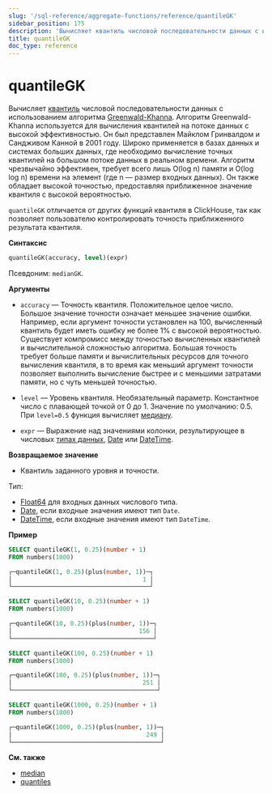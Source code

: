 ```yaml
---
slug: '/sql-reference/aggregate-functions/reference/quantileGK'
sidebar_position: 175
description: 'Вычисляет квантиль числовой последовательности данных с использованием'
title: quantileGK
doc_type: reference
---
```

# quantileGK

Вычисляет [квантиль](https://en.wikipedia.org/wiki/Quantile) числовой последовательности данных с использованием алгоритма [Greenwald-Khanna](http://infolab.stanford.edu/~datar/courses/cs361a/papers/quantiles.pdf). Алгоритм Greenwald-Khanna используется для вычисления квантилей на потоке данных с высокой эффективностью. Он был представлен Майклом Гринвалдом и Сандживом Канной в 2001 году. Широко применяется в базах данных и системах больших данных, где необходимо вычисление точных квантилей на большом потоке данных в реальном времени. Алгоритм чрезвычайно эффективен, требует всего лишь O(log n) памяти и O(log log n) времени на элемент (где n — размер входных данных). Он также обладает высокой точностью, предоставляя приближенное значение квантиля с высокой вероятностью.

`quantileGK` отличается от других функций квантиля в ClickHouse, так как позволяет пользователю контролировать точность приближенного результата квантиля.

**Синтаксис**

```sql
quantileGK(accuracy, level)(expr)
```

Псевдоним: `medianGK`.

**Аргументы**

- `accuracy` — Точность квантиля. Положительное целое число. Большое значение точности означает меньшее значение ошибки. Например, если аргумент точности установлен на 100, вычисленный квантиль будет иметь ошибку не более 1% с высокой вероятностью. Существует компромисс между точностью вычисленных квантилей и вычислительной сложностью алгоритма. Большая точность требует больше памяти и вычислительных ресурсов для точного вычисления квантиля, в то время как меньший аргумент точности позволяет выполнить вычисление быстрее и с меньшими затратами памяти, но с чуть меньшей точностью.

- `level` — Уровень квантиля. Необязательный параметр. Константное число с плавающей точкой от 0 до 1. Значение по умолчанию: 0.5. При `level=0.5` функция вычисляет [медиану](https://en.wikipedia.org/wiki/Median).

- `expr` — Выражение над значениями колонки, результирующее в числовых [типах данных](/sql-reference/data-types), [Date](../../../sql-reference/data-types/date.md) или [DateTime](../../../sql-reference/data-types/datetime.md).

**Возвращаемое значение**

- Квантиль заданного уровня и точности.

Тип:

- [Float64](../../../sql-reference/data-types/float.md) для входных данных числового типа.
- [Date](../../../sql-reference/data-types/date.md), если входные значения имеют тип `Date`.
- [DateTime](../../../sql-reference/data-types/datetime.md), если входные значения имеют тип `DateTime`.

**Пример**

```sql
SELECT quantileGK(1, 0.25)(number + 1)
FROM numbers(1000)

┌─quantileGK(1, 0.25)(plus(number, 1))─┐
│                                    1 │
└──────────────────────────────────────┘

SELECT quantileGK(10, 0.25)(number + 1)
FROM numbers(1000)

┌─quantileGK(10, 0.25)(plus(number, 1))─┐
│                                   156 │
└───────────────────────────────────────┘

SELECT quantileGK(100, 0.25)(number + 1)
FROM numbers(1000)

┌─quantileGK(100, 0.25)(plus(number, 1))─┐
│                                    251 │
└────────────────────────────────────────┘

SELECT quantileGK(1000, 0.25)(number + 1)
FROM numbers(1000)

┌─quantileGK(1000, 0.25)(plus(number, 1))─┐
│                                     249 │
└─────────────────────────────────────────┘
```

**См. также**

- [median](/sql-reference/aggregate-functions/reference/median)
- [quantiles](../../../sql-reference/aggregate-functions/reference/quantiles.md#quantiles)